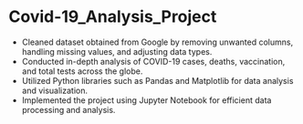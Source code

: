 # Covid-19_Analysis_Project

* Cleaned dataset obtained from Google by removing unwanted columns, handling missing values, and adjusting data types.
* Conducted in-depth analysis of COVID-19 cases, deaths, vaccination, and total tests across the globe.
* Utilized Python libraries such as Pandas and Matplotlib for data analysis and visualization.
* Implemented the project using Jupyter Notebook for efficient data processing and analysis.
